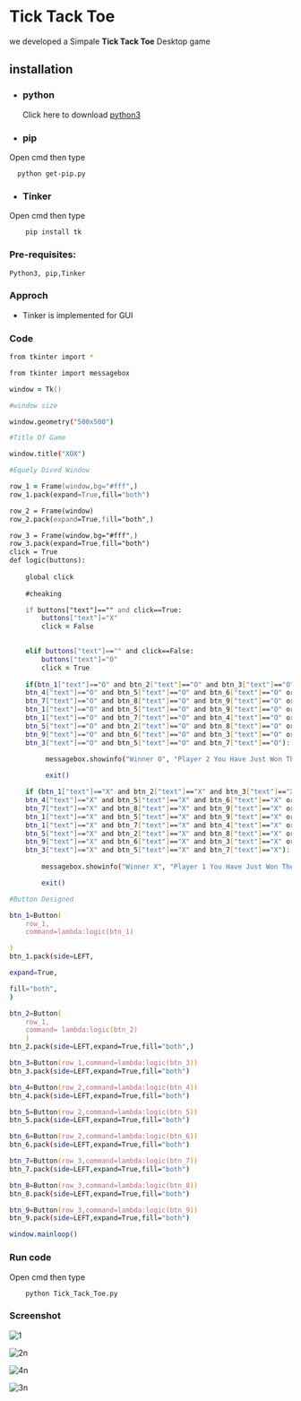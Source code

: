 # **Tick Tack Toe**

we developed a Simpale **Tick Tack Toe** Desktop game

## installation

* ### **python** 
    Click here to download [python3](https://www.python.org/downloads/)

*  ### **pip** 
Open cmd then type

      python get-pip.py

*  ### **Tinker** 
Open cmd then type

        pip install tk

### **Pre-requisites:**

    Python3, pip,Tinker

### **Approch**
* Tinker  is implemented for GUI

### **Code**

```zsh
from tkinter import *

from tkinter import messagebox

window = Tk()

#window size

window.geometry("500x500")

#Title Of Game

window.title("XOX")

#Equely Dived Window 

row_1 = Frame(window,bg="#fff",)
row_1.pack(expand=True,fill="both")

row_2 = Frame(window)
row_2.pack(expand=True,fill="both",)

row_3 = Frame(window,bg="#fff",)
row_3.pack(expand=True,fill="both")
click = True
def logic(buttons):
    
    global click
    
    #cheaking

    if buttons["text"]=="" and click==True:
        buttons["text"]="X"
        click = False 
        

    elif buttons["text"]=="" and click==False:
        buttons["text"]="O"
        click = True
        
    if(btn_1["text"]=="O" and btn_2["text"]=="O" and btn_3["text"]=="O" or
    btn_4["text"]=="O" and btn_5["text"]=="O" and btn_6["text"]=="O" or
    btn_7["text"]=="O" and btn_8["text"]=="O" and btn_9["text"]=="O" or
    btn_1["text"]=="O" and btn_5["text"]=="O" and btn_9["text"]=="O" or
    btn_1["text"]=="O" and btn_7["text"]=="O" and btn_4["text"]=="O" or
    btn_5["text"]=="O" and btn_2["text"]=="O" and btn_8["text"]=="O" or
    btn_9["text"]=="O" and btn_6["text"]=="O" and btn_3["text"]=="O" or 
    btn_3["text"]=="O" and btn_5["text"]=="O" and btn_7["text"]=="O"):

         messagebox.showinfo("Winner O", "Player 2 You Have Just Won The Game")
         
         exit()

    if (btn_1["text"]=="X" and btn_2["text"]=="X" and btn_3["text"]=="X" or 
    btn_4["text"]=="X" and btn_5["text"]=="X" and btn_6["text"]=="X" or 
    btn_7["text"]=="X" and btn_8["text"]=="X" and btn_9["text"]=="X" or 
    btn_1["text"]=="X" and btn_5["text"]=="X" and btn_9["text"]=="X" or 
    btn_1["text"]=="X" and btn_7["text"]=="X" and btn_4["text"]=="X" or 
    btn_5["text"]=="X" and btn_2["text"]=="X" and btn_8["text"]=="X" or 
    btn_9["text"]=="X" and btn_6["text"]=="X" and btn_3["text"]=="X" or 
    btn_3["text"]=="X" and btn_5["text"]=="X" and btn_7["text"]=="X"):
            
        messagebox.showinfo("Winner X", "Player 1 You Have Just Won The Game")            

        exit()

#Button Designed

btn_1=Button(
    row_1,
    command=lambda:logic(btn_1)

)
btn_1.pack(side=LEFT,

expand=True,

fill="both",
)

btn_2=Button(
    row_1,
    command= lambda:logic(btn_2)
    )
btn_2.pack(side=LEFT,expand=True,fill="both",)

btn_3=Button(row_1,command=lambda:logic(btn_3))
btn_3.pack(side=LEFT,expand=True,fill="both")

btn_4=Button(row_2,command=lambda:logic(btn_4))
btn_4.pack(side=LEFT,expand=True,fill="both")

btn_5=Button(row_2,command=lambda:logic(btn_5))
btn_5.pack(side=LEFT,expand=True,fill="both")

btn_6=Button(row_2,command=lambda:logic(btn_6))
btn_6.pack(side=LEFT,expand=True,fill="both")

btn_7=Button(row_3,command=lambda:logic(btn_7))
btn_7.pack(side=LEFT,expand=True,fill="both")

btn_8=Button(row_3,command=lambda:logic(btn_8))
btn_8.pack(side=LEFT,expand=True,fill="both")

btn_9=Button(row_3,command=lambda:logic(btn_9))
btn_9.pack(side=LEFT,expand=True,fill="both")

window.mainloop()


```

### **Run code**

Open cmd then type
        
        python Tick_Tack_Toe.py

### **Screenshot**

![1](https://user-images.githubusercontent.com/59057736/137676536-75eb8495-b6f1-418d-809d-75f17d753ea6.png)

![2n](https://user-images.githubusercontent.com/59057736/137676808-53476329-9606-4b63-883f-5688f6861b00.png)

![4n](https://user-images.githubusercontent.com/59057736/137676950-b86d3b36-16fd-4aee-a565-5dd9bc02298f.png)

![3n](https://user-images.githubusercontent.com/59057736/137677021-8a5560d7-c519-4a11-908a-522e3947a8a3.png)


